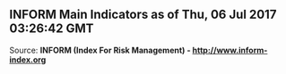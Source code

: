 ## INFORM Main Indicators as of Thu, 06 Jul 2017 03:26:42 GMT

Source: **INFORM (Index For Risk Management) - http://www.inform-index.org**